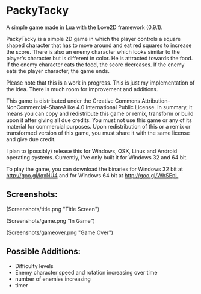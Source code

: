 PackyTacky
==========

A simple game made in Lua with the Love2D framework (0.9.1).

PackyTacky is a simple 2D game in which the player controls a square shaped character that has to move around and eat red squares to increase the score. There is also an enemy character which looks similar to the player's character but is different in color. He is attracted towards the food. If the enemy character eats the food, the score decreases. If the enemy eats the player character, the game ends.

Please note that this is a work in progress. This is just my implementation of the idea. There is much room for improvement and additions.

This game is distributed under the Creative Commons Attribution-NonCommercial-ShareAlike 4.0 International Public License. In summary, it means you can copy and redistribute this game or remix, transform or build upon it after giving all due credits. You must not use this game or any of its material for commercial purposes. Upon redistribution of this or a remix or transformed version of this game, you must share it with the same license and give due credit.

I plan to (possibly) release this for Windows, OSX, Linux and Android operating systems. Currently, I've only built it for Windows 32 and 64 bit.

To play the game, you can download the binaries for Windows 32 bit at http://goo.gl/lqxNU4 and for Windows 64 bit at http://goo.gl/WhSEpL

Screenshots:
----
(Screenshots/title.png "Title Screen")

(Screenshots/game.png "In Game")

(Screenshots/gameover.png "Game Over")

Possible Additions:
----
- Difficulty levels
- Enemy character speed and rotation increasing over time
- number of enemies increasing
- timer
